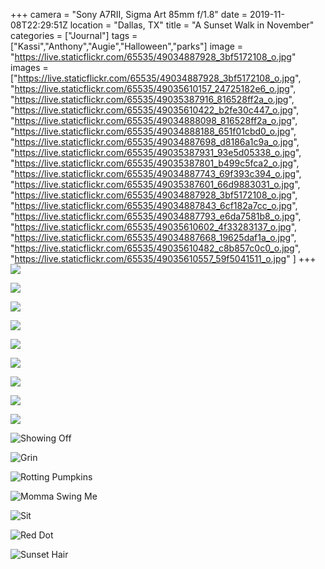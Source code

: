 +++
camera = "Sony A7RII, Sigma Art 85mm f/1.8"
date = 2019-11-08T22:29:51Z
location = "Dallas, TX"
title = "A Sunset Walk in November"
categories = ["Journal"]
tags = ["Kassi","Anthony","Augie","Halloween","parks"]
image = "https://live.staticflickr.com/65535/49034887928_3bf5172108_o.jpg"
images = ["https://live.staticflickr.com/65535/49034887928_3bf5172108_o.jpg",
"https://live.staticflickr.com/65535/49035610157_24725182e6_o.jpg",
"https://live.staticflickr.com/65535/49035387916_816528ff2a_o.jpg",
"https://live.staticflickr.com/65535/49035610422_b2fe30c447_o.jpg",
"https://live.staticflickr.com/65535/49034888098_816528ff2a_o.jpg",
"https://live.staticflickr.com/65535/49034888188_651f01cbd0_o.jpg",
"https://live.staticflickr.com/65535/49034887698_d8186a1c9a_o.jpg",
"https://live.staticflickr.com/65535/49035387931_93e5d05338_o.jpg",
"https://live.staticflickr.com/65535/49035387801_b499c5fca2_o.jpg",
"https://live.staticflickr.com/65535/49034887743_69f393c394_o.jpg",
"https://live.staticflickr.com/65535/49035387601_66d9883031_o.jpg",
"https://live.staticflickr.com/65535/49034887928_3bf5172108_o.jpg",
"https://live.staticflickr.com/65535/49034887843_6cf182a7cc_o.jpg",
"https://live.staticflickr.com/65535/49034887793_e6da7581b8_o.jpg",
"https://live.staticflickr.com/65535/49035610602_4f33283137_o.jpg",
"https://live.staticflickr.com/65535/49034887668_19625daf1a_o.jpg",
"https://live.staticflickr.com/65535/49035610482_c8b857c0c0_o.jpg",
"https://live.staticflickr.com/65535/49035610557_59f5041511_o.jpg"
]
+++
![](https://live.staticflickr.com/65535/49034887928_3bf5172108_o.jpg)
<!--more-->

![](https://live.staticflickr.com/65535/49035610157_7005066407_k.jpg)

![](https://live.staticflickr.com/65535/49035387916_7bff18a822_k.jpg)

![](https://live.staticflickr.com/65535/49035610422_30cbee6133_k.jpg)

![](https://live.staticflickr.com/65535/49034888098_5a02c3388e_k.jpg)

![](https://live.staticflickr.com/65535/49034888188_eb14891f96_k.jpg)

![](https://live.staticflickr.com/65535/49034887698_54b8bd07d6_k.jpg)

![](https://live.staticflickr.com/65535/49035387931_22b48c1b92_k.jpg)

![](https://live.staticflickr.com/65535/49034887743_19085b4858_k.jpg)

![Showing Off](https://live.staticflickr.com/65535/49035387601_b3a691179f_k.jpg)

![Grin](https://live.staticflickr.com/65535/49034887843_c669d4dbb4_k.jpg)

![Rotting Pumpkins](https://live.staticflickr.com/65535/49034887793_0d889102c8_k.jpg)

![Momma Swing Me](https://live.staticflickr.com/65535/49035610602_094e810c52_k.jpg)

![Sit](https://live.staticflickr.com/65535/49034887668_c35e79af38_k.jpg)

![Red Dot](https://live.staticflickr.com/65535/49035610482_05cc457875_k.jpg)

![Sunset Hair](https://live.staticflickr.com/65535/49035610557_cf1949848b_k.jpg)
